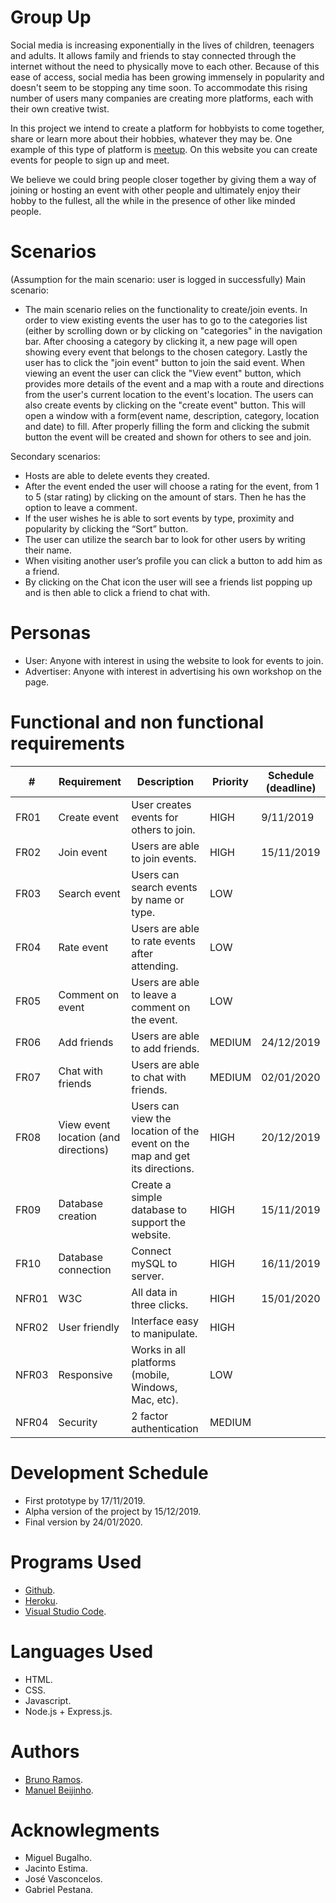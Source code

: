 # Group Up
Social media is increasing exponentially in the lives of children, teenagers and adults. It allows family and friends to stay connected through the internet without the need to physically move to each other. Because of this ease of access, social media has been growing immensely in popularity and doesn't seem to be stopping any time soon. To accommodate this rising number of users many companies are creating more platforms, each with their own creative twist. 

In this project we intend to create a platform for hobbyists to come together, share or learn more about their hobbies, whatever they may be. One example of this type of platform is [meetup](https://www.meetup.com)​. On this website you can create events for people to sign up and meet. 

We believe we could bring people closer together by giving them a way of joining or hosting an event with other people and ultimately enjoy their hobby to the fullest, all the while in the presence of other like minded people.

# Scenarios
(Assumption for the main scenario: user is logged in successfully)
Main scenario:
- The main scenario relies on the functionality to create/join events. In order to view existing events the user has to go to the categories list (either by scrolling down or by clicking on "categories" in the navigation bar. After choosing a category by clicking it, a new page will open showing every event that belongs to the chosen category. Lastly the user has to click the "join event" button to join the said event.
When viewing an event the user can click the "View event" button, which provides more details of the event and a map with a route and directions from the user's current location to the event's location.
 The users can also create events by clicking on the "create event" button. This will open a window with a form(event name, description, category, location and date) to fill. After properly filling the form and clicking the submit button the event will be created and shown for others to see and join.

Secondary scenarios:
- Hosts are able to delete events they created.
- After the event ended the user will choose a rating for the event, from 1 to 5 (star rating) by clicking on the amount of stars. Then he has the option to leave a comment.
- If the user wishes he is able to sort events by type, proximity and popularity by clicking the “Sort” button.
- The user can utilize the search bar to look for other users by writing their name.
- When visiting another user’s profile you can click a button to add him as a friend.
- By clicking on the Chat icon the user will see a friends list popping up and is then able to click a friend to chat with.

# Personas
- User: Anyone with interest in using the website to look for events to join.
- Advertiser: Anyone with interest in advertising his own workshop on the page.

 # Functional and non functional requirements
 | #     | Requirement                          | Description                                                                 | Priority | Schedule (deadline) |
|-------|--------------------------------------|-----------------------------------------------------------------------------|----------|---------------------|
| FR01  | Create event                         | User creates events for others to join.                                     | HIGH     | 9/11/2019           |
| FR02  | Join event                           | Users are able to join events.                                              | HIGH     | 15/11/2019          |
| FR03  | Search event                         | Users can search events by name or type.                                    | LOW      |                     |
| FR04  | Rate event                           | Users are able to rate events after attending.                              | LOW      |                     |
| FR05  | Comment on event                     | Users are able to leave a comment on the event.                             | LOW      |                     |
| FR06  | Add friends                          | Users are able to add friends.                                              | MEDIUM   | 24/12/2019          |
| FR07  | Chat with friends                    | Users are able to chat with friends.                                        | MEDIUM   | 02/01/2020          |
| FR08  | View event location (and directions) | Users can view the location of the event on the map and get its directions. | HIGH     | 20/12/2019          |
| FR09  | Database creation                    | Create a simple database to support the website.                            | HIGH     | 15/11/2019          |
| FR10  | Database connection                  | Connect mySQL to server.                                                    | HIGH     | 16/11/2019          |
| NFR01 | W3C                                  | All data in three clicks.                                                   | HIGH     | 15/01/2020          |
| NFR02 | User friendly                        | Interface easy to manipulate.                                               | HIGH     |                     |
| NFR03 | Responsive                           | Works in all platforms (mobile, Windows, Mac, etc).                         | LOW      |                     |
| NFR04 | Security                             | 2 factor authentication                                                     | MEDIUM   |                     |
     
# Development Schedule
 - First prototype by 17/11/2019.
 - Alpha version of the project by 15/12/2019.
 - Final version by 24/01/2020.

 
 # Programs Used
- [Github](https://www.github.com).
- [Heroku](https://www.heroku.com).
- [Visual Studio Code](https://code.visualstudio.com).

# Languages Used
- HTML.
- CSS.
- Javascript.
- Node.js + Express.js.

 # Authors
- [Bruno Ramos](https://github.com/BacRamos).
- [Manuel Beijinho](https://github.com/manuelbpc).

# Acknowlegments
- Miguel Bugalho.
- Jacinto Estima.
- José Vasconcelos.
- Gabriel Pestana.
